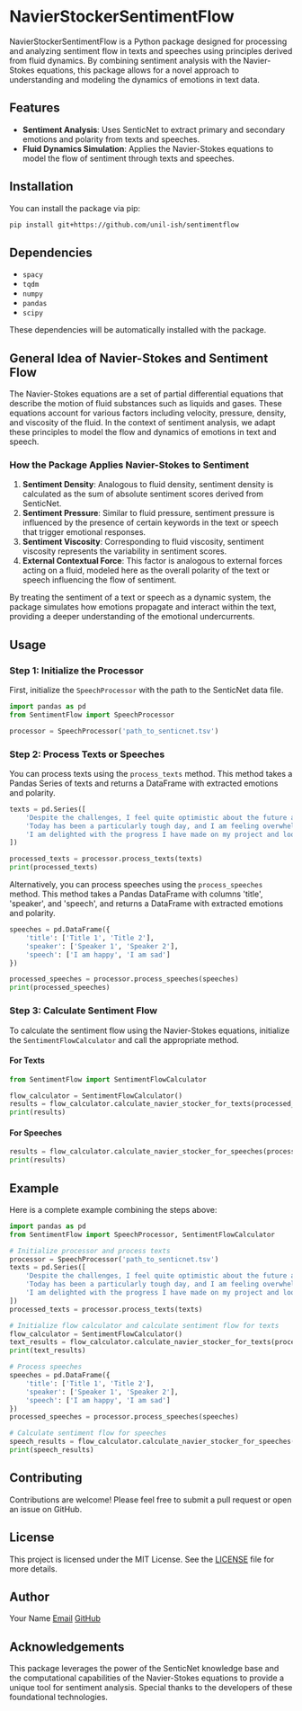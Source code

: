 # NavierStockerSentimentFlow

NavierStockerSentimentFlow is a Python package designed for processing and analyzing sentiment flow in texts and speeches using principles derived from fluid dynamics. By combining sentiment analysis with the Navier-Stokes equations, this package allows for a novel approach to understanding and modeling the dynamics of emotions in text data.

## Features

- **Sentiment Analysis**: Uses SenticNet to extract primary and secondary emotions and polarity from texts and speeches.
- **Fluid Dynamics Simulation**: Applies the Navier-Stokes equations to model the flow of sentiment through texts and speeches.

## Installation

You can install the package via pip:

```sh
pip install git+https://github.com/unil-ish/sentimentflow
```

## Dependencies

- `spacy`
- `tqdm`
- `numpy`
- `pandas`
- `scipy`

These dependencies will be automatically installed with the package.

## General Idea of Navier-Stokes and Sentiment Flow

The Navier-Stokes equations are a set of partial differential equations that describe the motion of fluid substances such as liquids and gases. These equations account for various factors including velocity, pressure, density, and viscosity of the fluid. In the context of sentiment analysis, we adapt these principles to model the flow and dynamics of emotions in text and speech.

### How the Package Applies Navier-Stokes to Sentiment

1. **Sentiment Density**: Analogous to fluid density, sentiment density is calculated as the sum of absolute sentiment scores derived from SenticNet.
2. **Sentiment Pressure**: Similar to fluid pressure, sentiment pressure is influenced by the presence of certain keywords in the text or speech that trigger emotional responses.
3. **Sentiment Viscosity**: Corresponding to fluid viscosity, sentiment viscosity represents the variability in sentiment scores.
4. **External Contextual Force**: This factor is analogous to external forces acting on a fluid, modeled here as the overall polarity of the text or speech influencing the flow of sentiment.

By treating the sentiment of a text or speech as a dynamic system, the package simulates how emotions propagate and interact within the text, providing a deeper understanding of the emotional undercurrents.

## Usage

### Step 1: Initialize the Processor

First, initialize the `SpeechProcessor` with the path to the SenticNet data file.

```python
import pandas as pd
from SentimentFlow import SpeechProcessor

processor = SpeechProcessor('path_to_senticnet.tsv')
```

### Step 2: Process Texts or Speeches

You can process texts using the `process_texts` method. This method takes a Pandas Series of texts and returns a DataFrame with extracted emotions and polarity.

```python
texts = pd.Series([
    'Despite the challenges, I feel quite optimistic about the future and the opportunities it holds.',
    'Today has been a particularly tough day, and I am feeling overwhelmed by everything happening around me.',
    'I am delighted with the progress I have made on my project and look forward to sharing it with my team.'
])

processed_texts = processor.process_texts(texts)
print(processed_texts)
```

Alternatively, you can process speeches using the `process_speeches` method. This method takes a Pandas DataFrame with columns 'title', 'speaker', and 'speech', and returns a DataFrame with extracted emotions and polarity.

```python
speeches = pd.DataFrame({
    'title': ['Title 1', 'Title 2'],
    'speaker': ['Speaker 1', 'Speaker 2'],
    'speech': ['I am happy', 'I am sad']
})

processed_speeches = processor.process_speeches(speeches)
print(processed_speeches)
```

### Step 3: Calculate Sentiment Flow

To calculate the sentiment flow using the Navier-Stokes equations, initialize the `SentimentFlowCalculator` and call the appropriate method.

#### For Texts

```python
from SentimentFlow import SentimentFlowCalculator

flow_calculator = SentimentFlowCalculator()
results = flow_calculator.calculate_navier_stocker_for_texts(processed_texts)
print(results)
```

#### For Speeches

```python
results = flow_calculator.calculate_navier_stocker_for_speeches(processed_speeches)
print(results)
```

## Example

Here is a complete example combining the steps above:

```python
import pandas as pd
from SentimentFlow import SpeechProcessor, SentimentFlowCalculator

# Initialize processor and process texts
processor = SpeechProcessor('path_to_senticnet.tsv')
texts = pd.Series([
    'Despite the challenges, I feel quite optimistic about the future and the opportunities it holds.',
    'Today has been a particularly tough day, and I am feeling overwhelmed by everything happening around me.',
    'I am delighted with the progress I have made on my project and look forward to sharing it with my team.'
])
processed_texts = processor.process_texts(texts)

# Initialize flow calculator and calculate sentiment flow for texts
flow_calculator = SentimentFlowCalculator()
text_results = flow_calculator.calculate_navier_stocker_for_texts(processed_texts)
print(text_results)

# Process speeches
speeches = pd.DataFrame({
    'title': ['Title 1', 'Title 2'],
    'speaker': ['Speaker 1', 'Speaker 2'],
    'speech': ['I am happy', 'I am sad']
})
processed_speeches = processor.process_speeches(speeches)

# Calculate sentiment flow for speeches
speech_results = flow_calculator.calculate_navier_stocker_for_speeches(processed_speeches)
print(speech_results)
```

## Contributing

Contributions are welcome! Please feel free to submit a pull request or open an issue on GitHub.

## License

This project is licensed under the MIT License. See the [LICENSE](https://github.com/unil-ish/sentimentflow/blob/main/LICENSE) file for more details.

## Author

Your Name
[Email](mailto:your.email@example.com)
[GitHub](https://github.com/unil-ish/sentimentflow)

## Acknowledgements

This package leverages the power of the SenticNet knowledge base and the computational capabilities of the Navier-Stokes equations to provide a unique tool for sentiment analysis. Special thanks to the developers of these foundational technologies.
